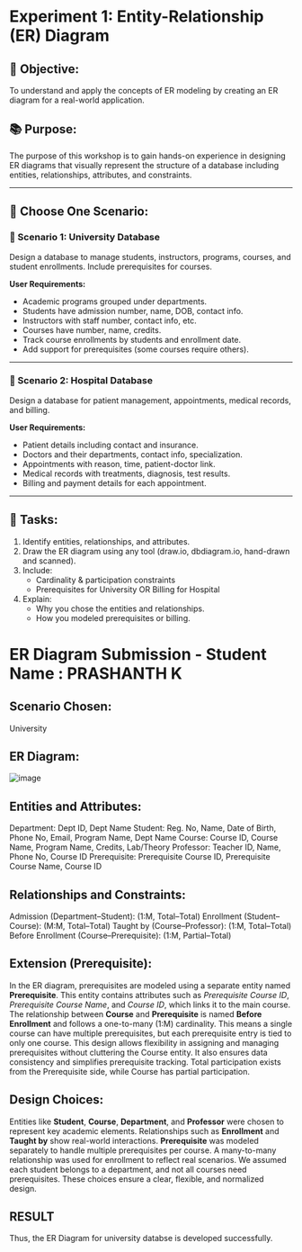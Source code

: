 # Experiment 1: Entity-Relationship (ER) Diagram

## 🎯 Objective:
To understand and apply the concepts of ER modeling by creating an ER diagram for a real-world application.

## 📚 Purpose:
The purpose of this workshop is to gain hands-on experience in designing ER diagrams that visually represent the structure of a database including entities, relationships, attributes, and constraints.

---

## 🧪 Choose One Scenario:

### 🔹 Scenario 1: University Database
Design a database to manage students, instructors, programs, courses, and student enrollments. Include prerequisites for courses.

**User Requirements:**
- Academic programs grouped under departments.
- Students have admission number, name, DOB, contact info.
- Instructors with staff number, contact info, etc.
- Courses have number, name, credits.
- Track course enrollments by students and enrollment date.
- Add support for prerequisites (some courses require others).

---

### 🔹 Scenario 2: Hospital Database
Design a database for patient management, appointments, medical records, and billing.

**User Requirements:**
- Patient details including contact and insurance.
- Doctors and their departments, contact info, specialization.
- Appointments with reason, time, patient-doctor link.
- Medical records with treatments, diagnosis, test results.
- Billing and payment details for each appointment.

---

## 📝 Tasks:
1. Identify entities, relationships, and attributes.
2. Draw the ER diagram using any tool (draw.io, dbdiagram.io, hand-drawn and scanned).
3. Include:
   - Cardinality & participation constraints
   - Prerequisites for University OR Billing for Hospital
4. Explain:
   - Why you chose the entities and relationships.
   - How you modeled prerequisites or billing.

# ER Diagram Submission - Student Name : PRASHANTH K

## Scenario Chosen:
University

## ER Diagram:
![image](https://github.com/user-attachments/assets/9ca136ee-9ae6-4918-b091-ed9d5f908241)


## Entities and Attributes:

Department: Dept ID, Dept Name
Student: Reg. No, Name, Date of Birth, Phone No, Email, Program Name, Dept Name
Course: Course ID, Course Name, Program Name, Credits, Lab/Theory
Professor: Teacher ID, Name, Phone No, Course ID
Prerequisite: Prerequisite Course ID, Prerequisite Course Name, Course ID


## Relationships and Constraints:

Admission (Department–Student): (1:M, Total–Total)
Enrollment (Student–Course): (M:M, Total–Total)
Taught by (Course–Professor): (1:M, Total–Total)
Before Enrollment (Course–Prerequisite): (1:M, Partial–Total)

## Extension (Prerequisite):

In the ER diagram, prerequisites are modeled using a separate entity named **Prerequisite**. This entity contains attributes such as *Prerequisite Course ID*, *Prerequisite Course Name*, and *Course ID*, which links it to the main course. The relationship between **Course** and **Prerequisite** is named **Before Enrollment** and follows a one-to-many (1\:M) cardinality. This means a single course can have multiple prerequisites, but each prerequisite entry is tied to only one course. This design allows flexibility in assigning and managing prerequisites without cluttering the Course entity. It also ensures data consistency and simplifies prerequisite tracking. Total participation exists from the Prerequisite side, while Course has partial participation.


## Design Choices:

Entities like **Student**, **Course**, **Department**, and **Professor** were chosen to represent key academic elements. Relationships such as **Enrollment** and **Taught by** show real-world interactions. **Prerequisite** was modeled separately to handle multiple prerequisites per course. A many-to-many relationship was used for enrollment to reflect real scenarios. We assumed each student belongs to a department, and not all courses need prerequisites. These choices ensure a clear, flexible, and normalized design.

## RESULT
Thus, the ER Diagram for university databse is developed successfully.
